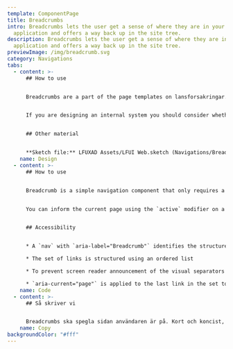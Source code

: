 ```yaml
---
template: ComponentPage
title: Breadcrumbs
intro: Breadcrumbs lets the user get a sense of where they are in your
  application and offers a way back up in the site tree.
description: Breadcrumbs lets the user get a sense of where they are in your
  application and offers a way back up in the site tree.
previewImage: /img/breadcrumb.svg
category: Navigations
tabs:
  - content: >-
      ## How to use


      Breadcrumbs are a part of the page templates on lansforsakringar.se and Mina sidor and are generated automatically, so there isn't much to think about regarding breadcrumbs for you as a designer of customer facing web applications.


      If you are designing an internal system you should consider whether breadcrumbs are of benefit for your users. In a smaller, flat system you might not see the need, but the larger the system, the bigger the need probably is (especially as the navigation structure gets deeper and deeper).


      ## Other material


      **Sketch file:** LFUXAD Assets/LFUI Web.sketch (Navigations/Breadcrumbs)
    name: Design
  - content: >-
      ## How to use


      Breadcrumb is a simple navigation component that only requires a `nav` container and a `ol` list. The dividers are automatically created in the content of the `::before` pseudo-element of`li` tags. 


      You can inform the current page using the `active` modifier on a `li` tag


      ## Accessibility


      * A `nav` with `aria-label="Breadcrumb"` identifies the structure as a breadcrumb trail and makes it a navigation landmark so that it is easy to locate.

      * The set of links is structured using an ordered list

      * To prevent screen reader announcement of the visual separators between links, they are added via CSS

      * `aria-current="page"` is applied to the last link in the set to indicate that it represents the current page.
    name: Code
  - content: >-
      ## Så skriver vi


      Breadcrumbs ska spegla sidan användaren är på. Kort och koncist, tänk som i menyn.
    name: Copy
backgroundColor: "#fff"
---
```

